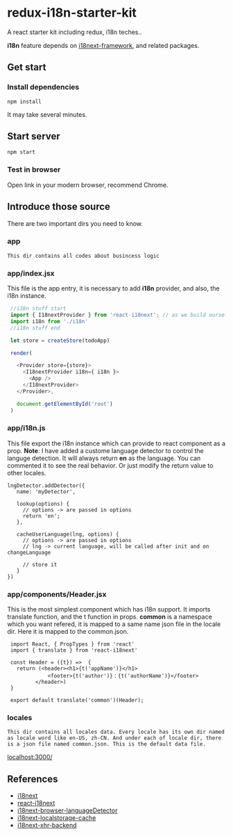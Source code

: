 # redux-i18n-starter-kit

A react starter kit including redux, i18n teches..

**i18n** feature depends on [i18next-framework](https://github.com/i18next/i18next), and related packages.

## Get start
### Install dependencies
```
npm install
```
It may take several minutes. 
## Start server
```
npm start
```
### Test in browser

Open link in your modern browser, recommend Chrome.

## Introduce those source
There are two important dirs you need to know.
### app

	This dir contains all codes about busincess logic
   
   ### app/index.jsx
   This file is the app entry, it is necessary to add **i18n** provider, and also, the i18n instance.
   ```javascript
    //i18n stuff start
    import { I18nextProvider } from 'react-i18next'; // as we build ourself via webpack
    import i18n from './i18n'
	//i18n stuff end

    let store = createStore(todoApp)

    render(

      <Provider store={store}>
        <I18nextProvider i18n={ i18n }>
          <App />
        </I18nextProvider>
      </Provider>,

      document.getElementById('root')
    )
   ```
   
   ### app/i18n.js
   This file export the i18n instance which can provide to react component as a prop.
   **Note**: I have added a custome language detector to control the languge detection. It will always return **en** as the language. You can commented it to see the real behavior. Or just modify the return value to other locales.
   ```
   lngDetector.addDetector({
      name: 'myDetector',

      lookup(options) {
        // options -> are passed in options
        return 'en';
      },

      cacheUserLanguage(lng, options) {
        // options -> are passed in options
        // lng -> current language, will be called after init and on changeLanguage

        // store it
      }
  })
   ```
   
   
   ### app/components/Header.jsx
   This is the most simplest component which has i18n support. It imports translate function, and the t function in props. **common** is a namespace which you want refered, it is mapped to a same name json file in the locale dir. Here it is mapped to the common.json.
   
   ```
   	import React, { PropTypes } from 'react'
    import { translate } from 'react-i18next'

    const Header = ({t}) =>  {
      return (<header><h1>{t('appName')}</h1>
                <footer>{t('author')}：{t('authorName')}</footer>
            </header>)
    }

    export default translate('common')(Header);
   
   ```
   
### locales
	This dir contains all locales data. Every locale has its own dir named as locale word like en-US, zh-CN. And under each of locale dir, there is a json file named common.json. This is the default data file.

[localhost:3000/](http://localhost:3000/)

## References
* [i18next](https://github.com/i18next/i18next)
* [react-i18next](https://github.com/i18next/react-i18next)
* [i18next-browser-languageDetector](https://github.com/i18next/i18next-browser-languageDetector)
* [i18next-localstorage-cache](https://github.com/i18next/i18next-localstorage-cache)
* [i18next-xhr-backend](https://github.com/i18next/i18next-xhr-backend)


